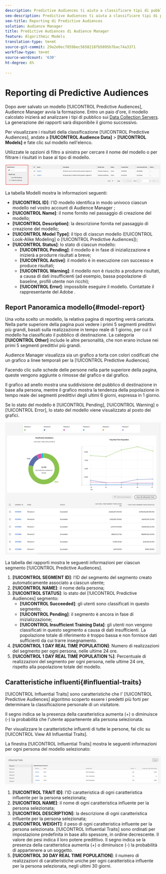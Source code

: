```yaml
---
description: Predictive Audiences ti aiuta a classificare tipi di pubblico sconosciuti in utenti tipo distinti in tempo reale utilizzando la scienza dei dati.
seo-description: Predictive Audiences ti aiuta a classificare tipi di pubblico sconosciuti in utenti tipo distinti in tempo reale utilizzando la scienza dei dati.
seo-title: Reporting di Predictive Audiences
solution: Audience Manager
title: Predictive Audiences di Audience Manager
feature: Algorithmic Models
translation-type: tm+mt
source-git-commit: 29a2e0ec7859bec5658218fb5095b7bac74a3371
workflow-type: tm+mt
source-wordcount: '630'
ht-degree: 6%

---
```



# Reporting di Predictive Audiences

Dopo aver salvato un modello [!UICONTROL Predictive Audiences],  Audience Manager avvia la formazione. Entro un paio d&#39;ore, il modello calcolato inizierà ad analizzare i tipi di pubblico sui [Data Collection Servers](https://docs.adobe.com/content/help/en/audience-manager/user-guide/reference/system-components/components-data-collection.html#dcs-pcs). La generazione dei rapporti sarà disponibile il giorno successivo.

Per visualizzare i risultati della classificazione [!UICONTROL Predictive Audiences], andate a **[!UICONTROL Audience Data]** > **[!UICONTROL Models]** e fate clic sul modello nell&#39;elenco.

Utilizzate le opzioni di filtro a sinistra per cercare il nome del modello o per filtrare i risultati in base al tipo di modello.

![predictive-audiences-filter](assets/predictive-audiences-filter-models.png)

La tabella Modelli mostra le informazioni seguenti:

* **[!UICONTROL ID]**: l&#39;ID modello identifica in modo univoco ciascun modello nel vostro account di Audience Manager ;
* **[!UICONTROL Name]**: il nome fornito nel passaggio di creazione del modello;
* **[!UICONTROL Description]**: la descrizione fornita nel passaggio di creazione del modello;
* **[!UICONTROL Model Type]**: il tipo di ciascun modello ([!UICONTROL Look-Alike Modeling] o  [!UICONTROL Predictive Audiences]);
* **[!UICONTROL Status]**: lo stato di ciascun modello:
   * **[!UICONTROL Pending]**: il modello è in fase di inizializzazione e inizierà a produrre risultati a breve;
   * **[!UICONTROL Active]**: il modello è in esecuzione con successo e produce risultati;
   * **[!UICONTROL Warning]**: il modello non è riuscito a produrre risultati, a causa di dati insufficienti (ad esempio, bassa popolazione di baseline, profili utente non ricchi);
   * **[!UICONTROL Error]**: impossibile eseguire il modello. Contattate il rappresentante del Adobe .

## Report Panoramica modello{#model-report}

Una volta scelto un modello, la relativa pagina di reporting verrà caricata. Nella parte superiore della pagina puoi vedere i primi 5 segmenti predittivi più grandi, basati sulla realizzazione in tempo reale di 1 giorno, per cui il modello ha classificato il pubblico di destinazione. La categoria **[!UICONTROL Other]** include le altre personalità, che non erano incluse nei primi 5 segmenti predittivi più grandi.

 Audience Manager visualizza sia un grafico a torta con colori codificati che un grafico a linee temporali per la [!UICONTROL Predictive Audiences].

Facendo clic sulle schede delle persone nella parte superiore della pagina, queste vengono aggiunte o rimosse dal grafico e dal grafico.

Il grafico ad anello mostra una suddivisione del pubblico di destinazione in base alla persona, mentre il grafico mostra la tendenza della popolazione in tempo reale dei segmenti predittivi degli ultimi 6 giorni, espressa in 1 giorno.

Se lo stato del modello è [!UICONTROL Pending], [!UICONTROL Warning] o [!UICONTROL Error], lo stato del modello viene visualizzato al posto dei grafici.

![smart-persona-report](assets/predictive-audiences-report.png)

La tabella dei rapporti mostra le seguenti informazioni per ciascun segmento [!UICONTROL Predictive Audiences].

1. **[!UICONTROL SEGMENT ID]**: l’ID del segmento del segmento creato automaticamente associato a ciascun utente;
1. **[!UICONTROL NAME]**: il nome della persona;
1. **[!UICONTROL STATUS]**: lo stato del  [!UICONTROL Predictive Audiences] segmento:
   * **[!UICONTROL Succeeded]**: gli utenti sono classificati in questo segmento;
   * **[!UICONTROL Pending]**: il segmento è ancora in fase di inizializzazione;
   * **[!UICONTROL Insufficient Training Data]**: gli utenti non vengono classificati in questo segmento a causa di dati insufficienti. La popolazione totale di riferimento è troppo bassa e non fornisce dati sufficienti da cui trarre insegnamento.
1. **[!UICONTROL 1 DAY REAL TIME POPULATION]**: Numero di realizzazioni del segmento per ogni persona, nelle ultime 24 ore.
1. **[!UICONTROL 1 DAY REAL TIME POPULATION %]**: Percentuale di realizzazioni del segmento per ogni persona, nelle ultime 24 ore, rispetto alla popolazione totale del modello.

## Caratteristiche influenti{#influential-traits}

[!UICONTROL Influential Traits] sono caratteristiche che l&#39; [!UICONTROL Predictive Audiences] algoritmo scoperto essere i predetti più forti per determinare la classificazione personale di un visitatore.

Il segno indica se la presenza della caratteristica aumenta (+) o diminuisce (-) la probabilità che l&#39;utente appartenente alla persona selezionata.

Per visualizzare le caratteristiche influenti di tutte le persone, fai clic su [!UICONTROL View All Influential Traits].

La finestra [!UICONTROL Influential Traits] mostra le seguenti informazioni per ogni persona del modello selezionato:

![caratteristiche influenti](assets/predictive-audiences-influential-traits.png)

1. **[!UICONTROL TRAIT ID]**: l&#39;ID caratteristica di ogni caratteristica influente per la persona selezionata;
1. **[!UICONTROL NAME]**: il nome di ogni caratteristica influente per la persona selezionata;
1. **[!UICONTROL DESCRIPTION]**: la descrizione di ogni caratteristica influente per la persona selezionata;
1. **[!UICONTROL WEIGHT]**: il peso di ogni caratteristica influente per la persona selezionata. [!UICONTROL Influential Traits] sono ordinati per impostazione predefinita in base allo spessore, in ordine decrescente.  Il valore dei pesi indica il loro potere predittivo. Il segno indica se la presenza della caratteristica aumenta (+) o diminuisce (-) la probabilità di appartenere a un soggetto.
1. **[!UICONTROL 30 DAY REAL TIME POPULATION]**: il numero di realizzazioni di caratteristiche uniche per ogni caratteristica influente per la persona selezionata, negli ultimi 30 giorni.
